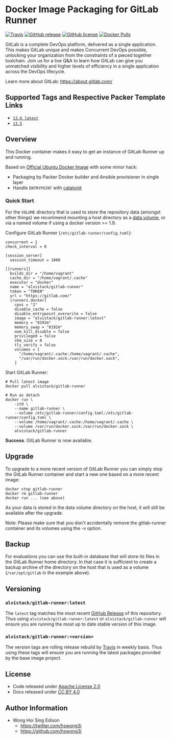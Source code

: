 # Docker Image Packaging for GitLab Runner

[![Travis](https://img.shields.io/travis/com/alvistack/docker-gitlab-runner.svg)](https://travis-ci.com/alvistack/docker-gitlab-runner)
[![GitHub release](https://img.shields.io/github/release/alvistack/docker-gitlab-runner.svg)](https://github.com/alvistack/docker-gitlab-runner/releases)
[![GitHub license](https://img.shields.io/github/license/alvistack/docker-gitlab-runner.svg)](https://github.com/alvistack/docker-gitlab-runner/blob/master/LICENSE)
[![Docker Pulls](https://img.shields.io/docker/pulls/alvistack/gitlab-runner.svg)](https://hub.docker.com/r/alvistack/gitlab-runner/)

GitLab is a complete DevOps platform, delivered as a single application. This makes GitLab unique and makes Concurrent DevOps possible, unlocking your organization from the constraints of a pieced together toolchain. Join us for a live Q\&A to learn how GitLab can give you unmatched visibility and higher levels of efficiency in a single application across the DevOps lifecycle.

Learn more about GitLab: <https://about.gitlab.com/>

## Supported Tags and Respective Packer Template Links

  - [`13.6`, `latest`](https://github.com/alvistack/docker-gitlab-runner/blob/master/packer/docker-13.6/packer.json)
  - [`13.5`](https://github.com/alvistack/docker-gitlab-runner/blob/master/packer/docker-13.5/packer.json)

## Overview

This Docker container makes it easy to get an instance of GitLab Runner up and running.

Based on [Official Ubuntu Docker Image](https://hub.docker.com/_/ubuntu/) with some minor hack:

  - Packaging by Packer Docker builder and Ansible provisioner in single layer
  - Handle `ENTRYPOINT` with [catatonit](https://github.com/openSUSE/catatonit)

### Quick Start

For the `VOLUME` directory that is used to store the repository data (amongst other things) we recommend mounting a host directory as a [data volume](https://docs.docker.com/engine/tutorials/dockervolumes/#/data-volumes), or via a named volume if using a docker version \>= 1.9.

Configure GitLab Runner (`/etc/gitlab-runner/config.toml`):

    concurrent = 1
    check_interval = 0

    [session_server]
      session_timeout = 1800

    [[runners]]
      builds_dir = "/home/vagrant"
      cache_dir = "/home/vagrant/.cache"
      executor = "docker"
      name = "alvistack/gitlab-runner"
      token = "TOKEN"
      url = "https://gitlab.com/"
      [runners.docker]
        cpus = "2"
        disable_cache = false
        disable_entrypoint_overwrite = false
        image = "alvistack/gitlab-runner:latest"
        memory = "8192m"
        memory_swap = "8192m"
        oom_kill_disable = false
        privileged = false
        shm_size = 0
        tls_verify = false
        volumes = [
          "/home/vagrant/.cache:/home/vagrant/.cache",
          "/var/run/docker.sock:/var/run/docker.sock",
        ]

Start GitLab Runner:

    # Pull latest image
    docker pull alvistack/gitlab-runner
    
    # Run as detach
    docker run \
        -itd \
        --name gitlab-runner \
        --volume /etc/gitlab-runner/config.toml:/etc/gitlab-runner/config.toml \
        --volume /home/vagrant/.cache:/home/vagrant/.cache \
        --volume /var/run/docker.sock:/var/run/docker.sock \
        alvistack/gitlab-runner

**Success**. GitLab Runner is now available.

## Upgrade

To upgrade to a more recent version of GitLab Runner you can simply stop the GitLab Runner
container and start a new one based on a more recent image:

    docker stop gitlab-runner
    docker rm gitlab-runner
    docker run ... (see above)

As your data is stored in the data volume directory on the host, it will still
be available after the upgrade.

Note: Please make sure that you don't accidentally remove the gitlab-runner container and its volumes using the -v option.

## Backup

For evaluations you can use the built-in database that will store its files in the GitLab Runner home directory. In that case it is sufficient to create a backup archive of the directory on the host that is used as a volume (`/var/opt/gitlab` in the example above).

## Versioning

### `alvistack/gitlab-runner:latest`

The `latest` tag matches the most recent [GitHub Release](https://github.com/alvistack/docker-gitlab-runner/releases) of this repository. Thus using `alvistack/gitlab-runner:latest` or `alvistack/gitlab-runner` will ensure you are running the most up to date stable version of this image.

### `alvistack/gitlab-runner:<version>`

The version tags are rolling release rebuild by [Travis](https://travis-ci.com/alvistack/docker-gitlab-runner) in weekly basis. Thus using these tags will ensure you are running the latest packages provided by the base image project.

## License

  - Code released under [Apache License 2.0](LICENSE)
  - Docs released under [CC BY 4.0](http://creativecommons.org/licenses/by/4.0/)

## Author Information

  - Wong Hoi Sing Edison
      - <https://twitter.com/hswong3i>
      - <https://github.com/hswong3i>
